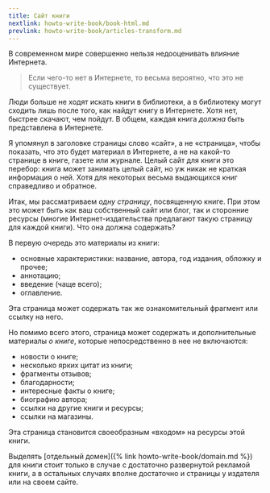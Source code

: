 ```yaml
---
title: Сайт книги
nextlink: howto-write-book/book-html.md
prevlink: howto-write-book/articles-transform.md
---
```


В современном мире совершенно нельзя недооценивать влияние Интернета.

> Если чего-то нет в Интернете, то весьма вероятно, что это не
> существует.

Люди больше не ходят искать книги в библиотеки, а в библиотеку могут
сходить лишь после того, как найдут книгу в Интернете.  Хотя нет,
быстрее скачают, чем пойдут.  В общем, каждая книга *должна* быть
представлена в Интернете.

Я упомянул в заголовке страницы слово «сайт», а не «страница», чтобы
показать, что это будет материал в Интернете, а не на какой-то
странице в книге, газете или журнале.  Целый сайт для книги это
перебор: книга может занимать целый сайт, но уж никак не краткая
информация о ней.  Хотя для некоторых весьма выдающихся книг
справедливо и обратное.

Итак, мы рассматриваем *одну страницу*, посвященную книге.  При этом
это может быть как ваш собственный сайт или блог, так и сторонние
ресурсы (многие Интернет-издательства предлагают такую страницу для
каждой книги).  Что она должна содержать?

В первую очередь это материалы из книги:
- основные характеристики: название, автора, год издания, обложку и
  прочее;
- аннотацию;
- введение (чаще всего);
- оглавление.

Эта страница может содержать так же ознакомительный фрагмент или
ссылку на него.

Но помимо всего этого, страница может содержать и дополнительные
материалы *о книге*, которые непосредственно в нее не включаются:
- новости о книге;
- несколько ярких цитат из книги;
- фрагменты отзывов;
- благодарности;
- интересные факты о книге;
- биографию автора;
- ссылки на другие книги и ресурсы;
- ссылки на магазины.

Эта страница становится своеобразным «входом» на ресурсы этой книги.

Выделять [отдельный домен]({% link howto-write-book/domain.md %}) для
книги стоит только в случае с достаточно развернутой рекламой книги, а
в остальных случаях вполне достаточно и страницы у издателя или на
своем сайте.
